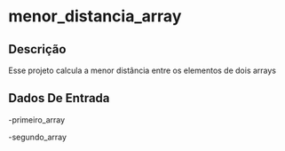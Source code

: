# menor_distancia_array

## Descrição

Esse projeto calcula a menor distância entre os elementos de dois arrays

## Dados De Entrada

-primeiro_array

-segundo_array